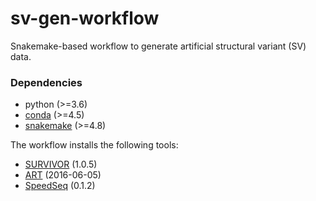 # sv-gen-workflow

Snakemake-based workflow to generate artificial structural variant (SV) data.

### Dependencies

-   python (>=3.6)
-   [conda](https://conda.io/) (>=4.5)
-   [snakemake](https://snakemake.readthedocs.io/) (>=4.8)

The workflow installs the following tools:

-   [SURVIVOR](https://github.com/fritzsedlazeck/SURVIVOR) (1.0.5)
-   [ART](https://www.niehs.nih.gov/research/resources/software/biostatistics/art/) (2016-06-05)
-   [SpeedSeq](https://github.com/hall-lab/speedseq) (0.1.2)
